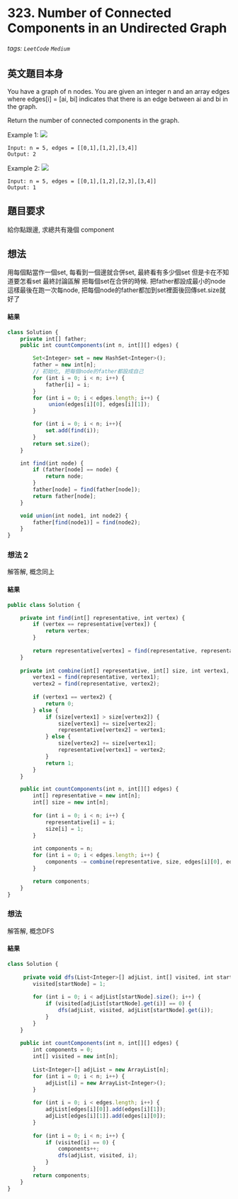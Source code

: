 # 323. Number of Connected Components in an Undirected Graph
###### tags: `LeetCode` `Medium`

## 英文題目本身
You have a graph of n nodes. You are given an integer n and an array edges where edges[i] = [ai, bi] indicates that there is an edge between ai and bi in the graph.

Return the number of connected components in the graph.

 

Example 1:
![](https://i.imgur.com/KmCfi6Q.png)
```
Input: n = 5, edges = [[0,1],[1,2],[3,4]]
Output: 2
```
Example 2:
![](https://i.imgur.com/00mWEOi.png)
```
Input: n = 5, edges = [[0,1],[1,2],[2,3],[3,4]]
Output: 1
```
## 題目要求
給你點跟邊, 求總共有幾個 component
## 想法
用每個點當作一個set, 每看到一個邊就合併set, 最終看有多少個set
但是卡在不知道要怎看set
最終討論區解
把每個set在合併的時候. 把father都設成最小的node
這樣最後在跑一次每node, 把每個node的father都加到set裡面後回傳set.size就好了
#### 結果
```javascript
class Solution {
    private int[] father;
    public int countComponents(int n, int[][] edges) {

        Set<Integer> set = new HashSet<Integer>();
        father = new int[n];
        // 初始化, 把每個node的father都設成自己
        for (int i = 0; i < n; i++) {
            father[i] = i;
        }
        for (int i = 0; i < edges.length; i++) {
             union(edges[i][0], edges[i][1]);
        }

        for (int i = 0; i < n; i++){ 
            set.add(find(i));
        }
        return set.size();
    }

    int find(int node) {
        if (father[node] == node) {
            return node;
        }
        father[node] = find(father[node]);
        return father[node];
    }

    void union(int node1, int node2) {
        father[find(node1)] = find(node2);
    }
}
```

### 想法 2
解答解, 概念同上
#### 結果
```javascript
public class Solution {

    private int find(int[] representative, int vertex) {
        if (vertex == representative[vertex]) {
            return vertex;
        }
        
        return representative[vertex] = find(representative, representative[vertex]);
    }
    
    private int combine(int[] representative, int[] size, int vertex1, int vertex2) {
        vertex1 = find(representative, vertex1);
        vertex2 = find(representative, vertex2);
        
        if (vertex1 == vertex2) {
            return 0;
        } else {
            if (size[vertex1] > size[vertex2]) {
                size[vertex1] += size[vertex2];
                representative[vertex2] = vertex1;
            } else {
                size[vertex2] += size[vertex1];
                representative[vertex1] = vertex2;
            }
            return 1;
        }
    }

    public int countComponents(int n, int[][] edges) {
        int[] representative = new int[n];
        int[] size = new int[n];
        
        for (int i = 0; i < n; i++) {
            representative[i] = i;
            size[i] = 1;
        }
        
        int components = n;
        for (int i = 0; i < edges.length; i++) { 
            components -= combine(representative, size, edges[i][0], edges[i][1]);
        }

        return components;
    }
}
```


### 想法 
解答解, 概念DFS
#### 結果
```javascript
class Solution {
    
     private void dfs(List<Integer>[] adjList, int[] visited, int startNode) {
        visited[startNode] = 1;
         
        for (int i = 0; i < adjList[startNode].size(); i++) {
            if (visited[adjList[startNode].get(i)] == 0) {
                dfs(adjList, visited, adjList[startNode].get(i));
            }
        }
    }
    
    public int countComponents(int n, int[][] edges) {
        int components = 0;
        int[] visited = new int[n];
        
        List<Integer>[] adjList = new ArrayList[n]; 
        for (int i = 0; i < n; i++) {
            adjList[i] = new ArrayList<Integer>();
        }
        
        for (int i = 0; i < edges.length; i++) {
            adjList[edges[i][0]].add(edges[i][1]);
            adjList[edges[i][1]].add(edges[i][0]);
        }
        
        for (int i = 0; i < n; i++) {
            if (visited[i] == 0) {
                components++;
                dfs(adjList, visited, i);
            }
        }
        return components;
    }
}
```